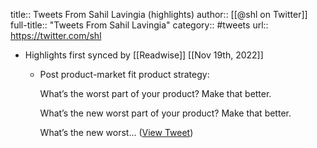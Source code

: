 title:: Tweets From Sahil Lavingia (highlights)
author:: [[@shl on Twitter]]
full-title:: "Tweets From Sahil Lavingia"
category:: #tweets
url:: https://twitter.com/shl

- Highlights first synced by [[Readwise]] [[Nov 19th, 2022]]
	- Post product-market fit product strategy:
	  
	  What’s the worst part of your product? Make that better.
	  
	  What’s the new worst part of your product? Make that better.
	  
	  What’s the new worst... ([View Tweet](https://twitter.com/shl/status/1230569685449469952))